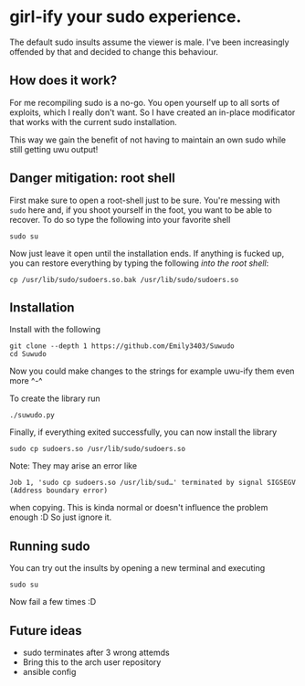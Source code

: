 # girl-ify your sudo experience.

The default sudo insults assume the viewer is male. I've been increasingly offended by that and decided to change this
behaviour.

## How does it work?

For me recompiling sudo is a no-go. You open yourself up to all sorts of exploits, which I really don't want. So I have
created an in-place modificator that works with the current sudo installation.

This way we gain the benefit of not having to maintain an own sudo while still getting uwu output!

## Danger mitigation: root shell

First make sure to open a root-shell just to be sure. You're messing with `sudo` here and, if you shoot yourself in the
foot, you want to be able to recover. To do so type the following into your favorite shell

```shell
sudo su
```

Now just leave it open until the installation ends. If anything is fucked up, you can restore everything by typing the
following
*into the root shell*:

```shell
cp /usr/lib/sudo/sudoers.so.bak /usr/lib/sudo/sudoers.so
```

## Installation

Install with the following

```shell
git clone --depth 1 https://github.com/Emily3403/Suwudo
cd Suwudo
```

Now you could make changes to the strings for example uwu-ify them even more ^-^

To create the library run

```
./suwudo.py
```

Finally, if everything exited successfully, you can now install the library

```
sudo cp sudoers.so /usr/lib/sudo/sudoers.so
```

Note: They may arise an error like

```
Job 1, 'sudo cp sudoers.so /usr/lib/sud…' terminated by signal SIGSEGV (Address boundary error)
```

when copying. This is kinda normal or doesn't influence the problem enough :D So just ignore it.

## Running sudo

You can try out the insults by opening a new terminal and executing

```shell
sudo su
```

Now fail a few times :D

## Future ideas

- sudo terminates after 3 wrong attemds
- Bring this to the arch user repository
- ansible config